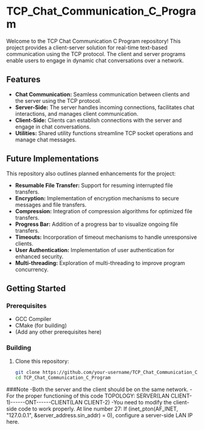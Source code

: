 # TCP_Chat_Communication_C_Program

Welcome to the TCP Chat Communication C Program repository! This project provides a client-server solution for real-time text-based communication using the TCP protocol. The client and server programs enable users to engage in dynamic chat conversations over a network.

## Features
- **Chat Communication:** Seamless communication between clients and the server using the TCP protocol.
- **Server-Side:** The server handles incoming connections, facilitates chat interactions, and manages client communication.
- **Client-Side:** Clients can establish connections with the server and engage in chat conversations.
- **Utilities:** Shared utility functions streamline TCP socket operations and manage chat messages.

## Future Implementations
This repository also outlines planned enhancements for the project:
- **Resumable File Transfer:** Support for resuming interrupted file transfers.
- **Encryption:** Implementation of encryption mechanisms to secure messages and file transfers.
- **Compression:** Integration of compression algorithms for optimized file transfers.
- **Progress Bar:** Addition of a progress bar to visualize ongoing file transfers.
- **Timeouts:** Incorporation of timeout mechanisms to handle unresponsive clients.
- **User Authentication:** Implementation of user authentication for enhanced security.
- **Multi-threading:** Exploration of multi-threading to improve program concurrency.

## Getting Started
### Prerequisites
- GCC Compiler
- CMake (for building)
- (Add any other prerequisites here)

### Building
1. Clone this repository:
   ```bash
   git clone https://github.com/your-username/TCP_Chat_Communication_C_Program.git
   cd TCP_Chat_Communication_C_Program
###Note
-Both the server and the client should be on the same network.
-For the proper functioning of this code TOPOLOGY: SERVER(LAN CLIENT-1)------ONT------CLIENT(LAN CLIENT-2)
-You need to modify the client-side code to work properly. At line number 27: If (inet_pton(AF_INET, "127.0.0.1", &server_address.sin_addr) = 0), configure a server-side LAN IP here.
